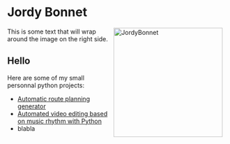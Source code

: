 # Jordy Bonnet
<img src="image.jpg" width="250" alt="JordyBonnet" style="float: right; margin: 0 10px 10px 0;" alt="Image description">
This is some text that will wrap around the image on the right side.

## Hello
Here are some of my small personnal python projects:
- [Automatic route planning generator](https://medium.com/@jordy.bonnet_67692/automatic-route-planning-generator-16a266d468a5)
- [Automated video editing based on music rhythm with Python](https://medium.com/@jordy.bonnet_67692/automated-video-editing-based-on-music-rhythm-with-python-76420dac2e6f)
- blabla
